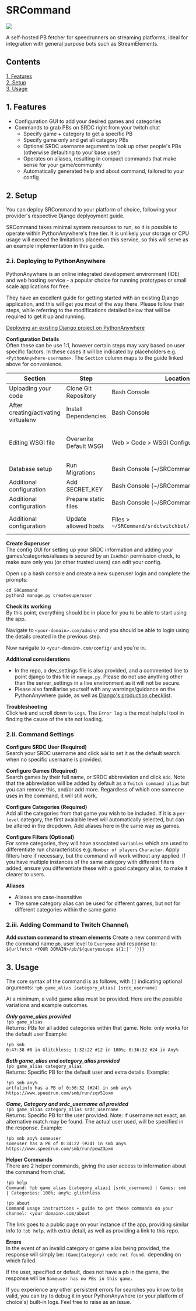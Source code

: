 # SRCommand
![](https://img.shields.io/github/license/artfulinfo/SRCommand)

A self-hosted PB fetcher for speedrunners on streaming platforms, ideal for integration with general purpose bots such as StreamElements.

## Contents
[1. Features](#1-Features)\
[2. Setup](#2-Setup)\
[3. Usage](#3-Usage)

## 1. Features
* Configuration GUI to add your desired games and categories
* Commands to grab PBs on SRDC right from your twitch chat
    * Specify game + category to get a specific PB
    * Specify game only and get all category PBs
    * Optional SRDC username argument to look up other people's PBs (otherwise defaulting to your base user)
    * Operates on aliases, resulting in compact commands that make sense for your game/community
    * Automatically generated help and about command, tailored to your config

## 2. Setup
You can deploy SRCommand to your platform of choice, following your provider's respective Django deplyoyment guide.

SRCommand takes minimal system resources to run, so it is possible to operate within PythonAnywhere's free tier. It is unlikely your storage or CPU usage will exceed the limitations placed on this service, so this will serve as an example implementation in this guide.

### 2.i. Deploying to PythonAnywhere
PythonAnywhere is an online integrated development environment (IDE) and web hosting service - a popular choice for running prototypes or small scale applications for free.

They have an excellent guide for getting started with an existing Django application, and this will get you most of the way there. Please follow their steps, while referring to the modifications detailed below that will be required to get it up and running.

[Deploying an existing Django project on PythonAnywhere](https://help.pythonanywhere.com/pages/DeployExistingDjangoProject/)

**Configuration Details**\
Often these can be use 1:1, however certain steps may vary based on user specific factors. In these cases it will be indicated by placeholders e.g. `<PythonAnywhere-username>`. The `Section` column maps to the guide linked above for convenience.

| Section                              | Step                   | Location                                               | Action                                                                                                                                 |
| ------------------------------------ | ---------------------- | ------------------------------------------------------ | -------------------------------------------------------------------------------------------------------------------------------------- |
| Uploading your code                  | Clone Git Repository   | Bash Console                                           | `git clone https://github.com/artfulinfo/SRCommand`                                                                                    |
| After creating/activating virtualenv | Install Dependencies   | Bash Console                                           | `cd SRCommand`<br>`pip3 install -r requirements.txt`                                                                                   |
| Editing WSGI file                    | Overwrite Default WSGI | Web > Code > WSGI Configuration File                   | Replace with contents from `pythonanywhere_wsgi.py` from the repo. Update path to `path = '/home/<PythonAnywhere-username>/SRCommand'` |
| Database setup                       | Run Migrations         | Bash Console (~/SRCommand)                             | `python3 manage.py migrate`                                                                                                            |
| Additional configuration             | Add SECRET_KEY         | Bash Console (~/SRCommand)                             | `echo "export SECRET_KEY=<Secret Key>" >> .env`                                                                                        |
| Additional configuration             | Prepare static files   | Bash Console (~/SRCommand)                             | `python3 manage.py collectstatic`                                                                                                      |
| Additional configuration             | Update allowed hosts   | Files > `~/SRCommand/srdctwitchbot/server_settings.py` | `ALLOWED_HOSTS = ["<PythonAnywhere-username>.eu.pythonanywhere"]` (remove `.eu` if not using the European server)                      |

**Create Superuser**\
The config GUI for setting up your SRDC information and adding your games/categories/aliases is secured by an `IsAdmin` permission check, to make sure only you (or other trusted users) can edit your config.

Open up a bash console and create a new superuser login and complete the prompts:
```
cd SRCommand
python3 manage.py createsuperuser
```

**Check its working**\
By this point, everything should be in place for you to be able to start using the app.

Navigate to `<your-domain>.com/admin/` and you should be able to login using the details created in the previous step.

Now navigate to `<your-domain>.com/config/` and you're in.

**Additional considerations**
* In the repo, a dev_settings file is also provided, and a commented line to point django to this file in `manage.py`. Please do not use anything other than the server_settings in a live environment as it will not be secure.
* Please also familiarise yourself with any warnings/guidance on the PythonAnywhere guide, as well as [Django's production checklist](https://docs.djangoproject.com/en/4.1/howto/deployment/checklist/).

**Troubleshooting**\
Click `Web` and scroll down to `Logs`. The `Error log` is the most helpful tool in finding the cause of the site not loading.

### 2.ii. Command Settings
**Configure SRDC User (Required)**\
Search your SRDC username and click `Add` to set it as the default search when no specific username is provided.

**Configure Games (Required)**\
Search games by their full name, or SRDC abbreviation and click `Add`. Note that the abbreviation will be added by default as a `Twitch command alias` but you can remove this, and/or add more. Regardless of which one someone uses in the command, it will still work.

**Configure Categories (Required)**\
Add all the categories from that game you wish to be included. If it is a `per-level` category, the first avaialble level will automatically selected, but can be altered in the dropdown. Add aliases here in the same way as games.

**Configure Filters (Optional)**\
For some categories, they will have associated `variables` which are used to differentiate run characteristics e.g. `Number of players` `Character`. Apply filters here if necessary, but the command will work without any applied. If you have multiple instances of the same category with different filters added, ensure you differentiate these with a good category alias, to make it clearer to users.

**Aliases**
* Aliases are case-insensitive
* The same category alias can be used for different games, but not for different categories within the same game

### 2.iii. Adding Command to Twitch Channel\
**Add custom command to stream elements**
Create a new command with the command name `pb`, user level to `Everyone` and response to:\
`${urlfetch <YOUR DOMAIN>/pb/${queryescape ${1:|' '}}}`

## 3. Usage
The core syntax of the command is as follows, with `[]` indicating optional arguments:
`!pb game_alias [category_alias] [srdc_username]`

At a minimum, a valid game alias must be provided. Here are the possible variations and example outcomes.

**_Only game_alias provided_**\
`!pb game_alias`\
Returns: PBs for all added categories within that game. Note: only works for the default user
Example:
```
!pb smb
0:47:38 #8 in Glitchless; 1:32:22 #12 in 100%; 0:36:32 #24 in Any%
```

**_Both game_alias and category_alias provided_**\
`!pb game_alias category_alias`\
Returns: Specific PB for the default user and extra details.
Example:
```
!pb smb any%
artfulinfo has a PB of 0:36:32 (#24) in smb any% https://www.speedrun.com/smb/run/zqv51oxm
```

**_Game, Category and srdc_username all provided_**\
`!pb game_alias category_alias srdc_username`\
Returns: Specific PB for the user provided. Note: if username not exact, an alternative match may be found. The actual user used, will be specified in the response.
Example:
```
!pb smb any% someuser
someuser has a PB of 0:34:22 (#24) in smb any% https://www.speedrun.com/smb/run/pew23pxm
```

**Helper Commands**\
There are 2 helper commands, giving the user access to information about the command from chat.
```
!pb help
Command: !pb game_alias [category_alias] [srdc_username] | Games: smb | Categories: 100%; any%; glitchless
```

```
!pb about
Command usage instructions + guide to get these commands on your channel: <your domain>.com/about
```
The link goes to a public page on your instance of the app, providing similar info to `!pb help`, with extra detail, as well as providing a link to this repo.

**Errors**\
In the event of an invalid category or game alias being provided, the response will simply be: `(Game|Category) code not found.` depending on which failed.

If the user, specified or default, does not have a pb in the game, the response will be `Someuser has no PBs in this game.`

If you experience any other persistent errors for searches you know to be valid, you can try to debug it in your PythonAnywhere (or your platform of choice's) built-in logs. Feel free to raise as an issue.